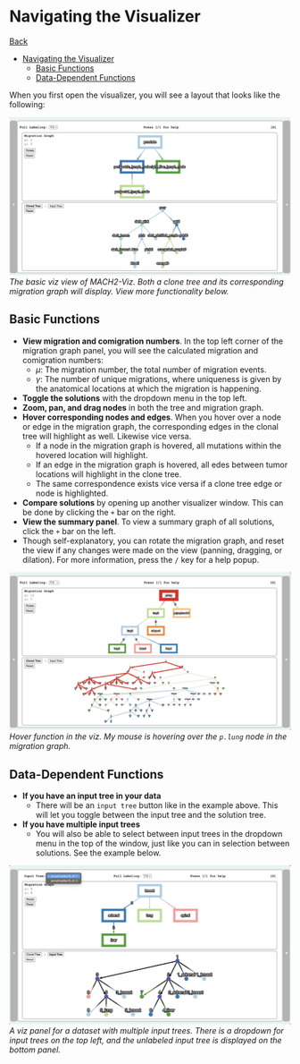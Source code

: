 # Navigating the Visualizer

[Back](documentation.md)

- [Navigating the Visualizer](#navigating-the-visualizer)
  - [Basic Functions](#basic-functions)
  - [Data-Dependent Functions](#data-dependent-functions)

When you first open the visualizer, you will see a layout that looks like the following:

![viz](../figures/first-viz.jpeg)
*The basic viz view of MACH2-Viz. Both a clone tree and its corresponding migration graph will display. View more functionality below.*

## Basic Functions

- **View migration and comigration numbers**. In the top left corner of the migration graph panel, you will see the calculated migration and comigration numbers:
  - $\mu$: The migration number, the total number of migration events.
  - $\gamma$: The number of unique migrations, where uniqueness is given by the anatomical locations at which the migration is happening.
- **Toggle the solutions** with the dropdown menu in the top left.
- **Zoom, pan, and drag nodes** in both the tree and migration graph.
- **Hover corresponding nodes and edges**. When you hover over a node or edge in the migration graph, the corresponding edges in the clonal tree will highlight as well. Likewise vice versa.
  - If a node in the migration graph is hovered, all mutations within the hovered location will highlight.
  - If an edge in the migration graph is hovered, all edes between tumor locations will highlight in the clone tree.
  - The same correspondence exists vice versa if a clone tree edge or node is highlighted.
- **Compare solutions** by opening up another visualizer window. This can be done by clicking the `+` bar on the right.
- **View the summary panel**. To view a summary graph of all solutions, click the `+` bar on the left.
- Though self-explanatory, you can rotate the migration graph, and reset the view if any changes were made on the view (panning, dragging, or dilation). For more information, press the `/` key for a help popup.

![hover-viz](../figures/hover-viz.jpeg)
*Hover function in the viz. My mouse is hovering over the `p.lung` node in the migration graph.*

## Data-Dependent Functions

- **If you have an input tree in your data**
  - There will be an `input tree` button like in the example above. This will let you toggle between the input tree and the solution tree.
- **If you have multiple input trees**
  - You will also be able to select between input trees in the dropdown menu in the top of the window, just like you can in selection between solutions. See the example below.

![multi-input](../figures/multi-input.jpeg)
*A viz panel for a dataset with multiple input trees. There is a dropdown for input trees on the top  left, and the unlabeled input tree is displayed on the bottom panel.*
